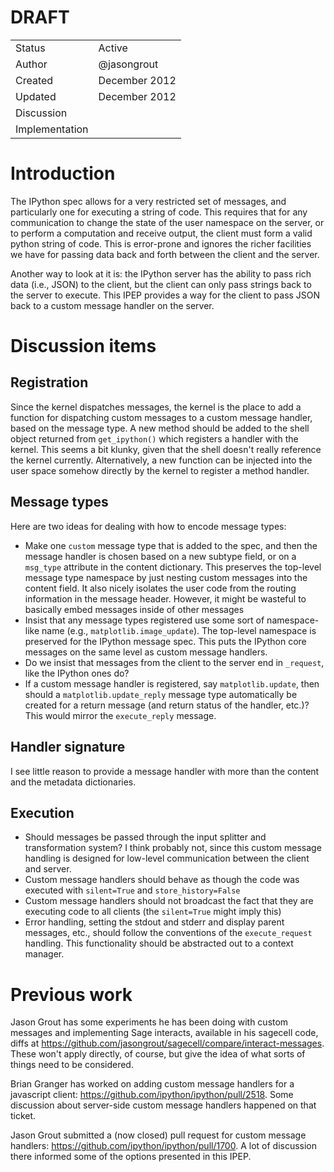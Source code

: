 # DRAFT

<table>
<tr><td> Status </td><td> Active </td></tr>
<tr><td> Author </td><td> @jasongrout </td></tr>
<tr><td> Created </td><td> December 2012 </td></tr>
<tr><td> Updated </td><td> December 2012 </td></tr>
<tr><td> Discussion </td><td> </td></tr>
<tr><td> Implementation </td><td>  </td></tr>
</table>

# Introduction

The IPython spec allows for a very restricted set of messages, and particularly one for executing a string of code.  This requires that for any communication to change the state of the user namespace on the server, or to perform a computation and receive output, the client must form a valid python string of code.  This is error-prone and ignores the richer facilities we have for passing data back and forth between the client and the server.

Another way to look at it is: the IPython server has the ability to pass rich data (i.e., JSON) to the client, but the client can only pass strings back to the server to execute.  This IPEP provides a way for the client to pass JSON back to a custom message handler on the server.

# Discussion items

## Registration

Since the kernel dispatches messages, the kernel is the place to add a function for dispatching custom messages to a custom message handler, based on the message type.  A new method should be added to the shell object returned from `get_ipython()` which registers a handler with the kernel.  This seems a bit klunky, given that the shell doesn't really reference the kernel currently.  Alternatively, a new function can be injected into the user space somehow directly by the kernel to register a method handler.

## Message types

Here are two ideas for dealing with how to encode message types:

* Make one `custom` message type that is added to the spec, and then the message handler is chosen based on a new subtype field, or on a `msg_type` attribute in the content dictionary.  This preserves the top-level message type namespace by just nesting custom messages into the content field.  It also nicely isolates the user code from the routing information in the message header.  However, it might be wasteful to basically embed messages inside of other messages
* Insist that any message types registered use some sort of namespace-like name (e.g., `matplotlib.image_update`).  The top-level namespace is preserved for the IPython message spec.  This puts the IPython core messages on the same level as custom message handlers.
* Do we insist that messages from the client to the server end in `_request`, like the IPython ones do?
* If a custom message handler is registered, say `matplotlib.update`, then should a `matplotlib.update_reply` message type automatically be created for a return message (and return status of the handler, etc.)?  This would mirror the `execute_reply` message.

## Handler signature

I see little reason to provide a message handler with more than the content and the metadata dictionaries.

## Execution

* Should messages be passed through the input splitter and transformation system?  I think probably not, since this custom message handling is designed for low-level communication between the client and server.
* Custom message handlers should behave as though the code was executed with `silent=True` and `store_history=False`
* Custom message handlers should not broadcast the fact that they are executing code to all clients (the `silent=True` might imply this)
* Error handling, setting the stdout and stderr and display parent messages, etc., should follow the conventions of the `execute_request` handling.  This functionality should be abstracted out to a context manager.

# Previous work

Jason Grout has some experiments he has been doing with custom messages and implementing Sage interacts, available in his sagecell code, diffs at https://github.com/jasongrout/sagecell/compare/interact-messages.  These won't apply directly, of course, but give the idea of what sorts of things need to be considered.

Brian Granger has worked on adding custom message handlers for a javascript client: https://github.com/ipython/ipython/pull/2518.  Some discussion about server-side custom message handlers happened on that ticket.

Jason Grout submitted a (now closed) pull request for custom message handlers: https://github.com/ipython/ipython/pull/1700.  A lot of discussion there informed some of the options presented in this IPEP.